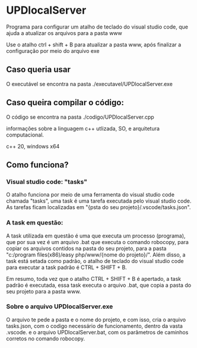 # UPDlocalServer
Programa para configurar um atalho de teclado do visual studio code, que ajuda a atualizar os arquivos para a pasta www

Use o atalho ctrl + shift + B para atualizar a pasta www, após finalizar a configuração por meio do arquivo exe

## Caso queria usar
O executável se encontra na pasta ./executavel/UPDlocalServer.exe

## Caso queira compilar o código:

O código se encontra na pasta ./codigo/UPDlocalServer.cpp

informações sobre a linguagem c++ utlizada, SO, e arquitetura computacional.

c++ 20, windows x64

## Como funciona?

### Visual studio code: "tasks"
O atalho funciona por meio de uma ferramenta do visual studio code chamada "tasks", uma task é uma tarefa executada pelo visual studio code. As tarefas
ficam localizadas em "{psta do seu projeto}/.vscode/tasks.json".

### A task em questão:
A task utilizada em questão é uma que executa um processo (programa), que por sua vez é um arquivo .bat que executa o comando robocopy, para copiar os arquivos contidos na pasta do seu projeto, para a pasta "c:/program files(x86)/easy php/www/{nome do projeto}/". Além disso, a task está setada como padrão, o atalho de teclado do visual studio code para executar a task padrão é CTRL + SHIFT + B.

Em resumo, toda vez que o atalho CTRL + SHIFT + B é apertado, a task padrão é executada, essa task executa o arquivo .bat, que copia a pasta do seu projeto para a pasta www.

### Sobre o arquivo UPDlocalServer.exe
O arquivo te pede a pasta e o nome do projeto, e com isso, cria o arquivo tasks.json, com o codigo necessário de funcionamento, dentro da vasta .vscode. e o arquivo UPDlocalServer.bat, com os parâmetros de caminhos corretos no comando robocopy.
